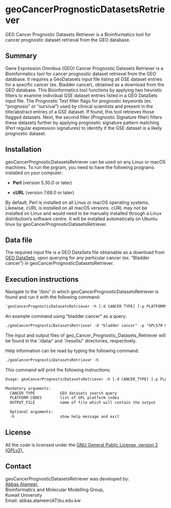 # geoCancerPrognosticDatasetsRetriever
GEO Cancer Prognostic Datasets Retriever is a Bioinformatics tool for cancer prognostic dataset retrieval from the GEO database.
## Summary
<p>Gene Expression Omnibus (GEO) Cancer Prognostic Datasets Retriever is a Bioinformatics tool for cancer prognostic dataset retrieval from the GEO database. It requires a GeoDatasets input file listing all GSE dataset entries for a specific cancer (ex. Bladder cancer), obtained as a download from the GEO database. This Bioinformatics tool functions by applying two heuristic filters to examine individual GSE dataset entries listed in a GEO DataSets input file. The Prognostic Text filter flags for prognostic keywords (ex. “prognosis” or “survival”) used by clinical scientists and present in the title/abstract entries of a GSE dataset. If found, this tool retrieves those flagged datasets. Next, the second filter (Prognostic Signature filter) filters these datasets further by applying prognostic signature pattern matching (Perl regular expression signatures) to identify if the GSE dataset is a likely prognostic dataset.</p>

## Installation
geoCancerPrognosticDatasetsRetriever can be used on any Linux or macOS machines. To run the prgram, you need to have the following programs installed on your computer:

<p><ul><li><b>Perl</b> (version 5.30.0 or later)</li></ul></p>
<p><ul><li><b>cURL</b> (version 7.68.0 or later)</li></ul></p>
By default, Perl is installed on all Linux or macOS operating systems. Likewise, cURL is installed on all macOS versions. cURL may not be installed on Linux and would need to be manually installed through a Linux distribution’s software centre. It will be installed automatically on Ubuntu linux by geoCancerPrognosticDatasetsRetriever.

## Data file
The required input file is a GEO DataSets file obtainable as a download  from <a href="https://www.ncbi.nlm.nih.gov/gds/">GEO DataSets</a>, upon querying for any particular cancer (ex. “Bladder cancer”) in geoCancerPrognosticDatasetsRetriever.

## Execution instructions
Navigate to the '/bin/' in which geoCancerPrognosticDatasetsRetriever is found and run it with the following command:

```diff
`geoCancerPrognosticDatasetsRetriever -h [-d CANCER TYPE] [-p PLATFORMS_CODES] [-o OUTPUT_FILE]`
```

An example command using "bladder cancer" as a query: 

```diff
./geoCancerPrognosticDatasetsRetriever -d "bladder cancer" -p "GPL570 GPL97 GPL96" -o bladder_cancer.out
```

The input and output files of geo_Cancer_Prognostic_Datasets_Retriever will be found in the '/data/' and '/results/' directories, respectively.

<p>Help information can be read by typing the following command:</p>  

```diff
./geoCancerPrognosticDatasetsRetriever -h
```

<p>This command will print the following instructions:</p>

```diff
Usage: geoCancerPrognosticDatasetsRetriever -h [-d CANCER_TYPE] [-p PLATFORM_CODES] [-o OUTPUT_FILE]

Mandatory arguments:
  CANCER TYPE           GEO datasets search query
  PLATFORM CODES        list of GPL platform codes
  OUTPUT_FILE           name of file which will contain the output

  Optional arguments:
  -h                    show help message and exit
  ```

## License
All the code is licensed under the <a href="http://www.gnu.org/licenses/gpl-2.0-standalone.html">GNU General Public License, version 2 (GPLv2).</a> 

## Contact
<p>geoCancerPrognosticDatasetsRetriever was developed by:<br>
<a href="http://kuweb.ku.edu.kw/biosc/People/AcademicStaff/Dr.AbbasAlameer/index.htm">Abbas Alameer</a>,<br>
Bioinformatics and Molecular Modelling Group,<br> 
Kuwait University<br>
Email: abbas.alameer(AT)ku.edu.kw</p>
